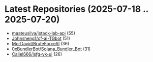 # Latest Repositories (2025-07-18 .. 2025-07-20)

- [maateusilva/jstack-lab-api](https://github.com/maateusilva/jstack-lab-api) (55)
- [Johnsheng1/cf-ai-TGbot](https://github.com/Johnsheng1/cf-ai-TGbot) (51)
- [MorDavid/BruteForceAI](https://github.com/MorDavid/BruteForceAI) (36)
- [0xBundlerBot/Solana_Bundler_Bot](https://github.com/0xBundlerBot/Solana_Bundler_Bot) (31)
- [Caliel666/lsfg-vk-ui](https://github.com/Caliel666/lsfg-vk-ui) (26)
